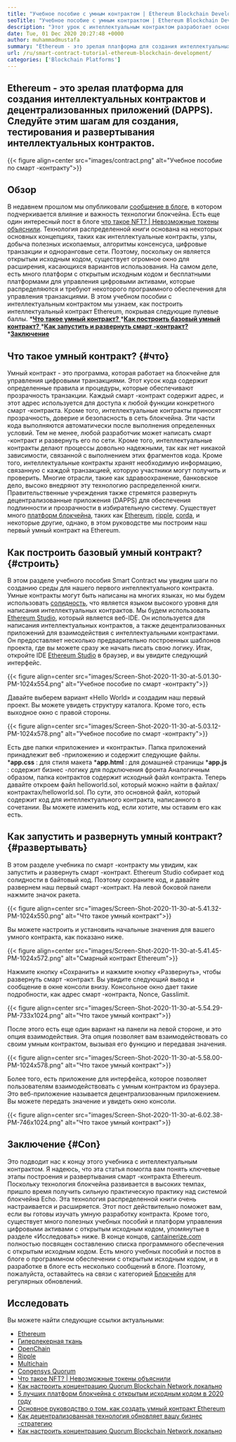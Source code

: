 ```yaml
---
title: "Учебное пособие с умным контрактом | Ethereum Blockchain Development" 
seoTitle: "Учебное пособие с умным контрактом | Ethereum Blockchain Development" 
description: "Этот урок с интеллектуальным контрактом разработает основные шаги по созданию интеллектуальных контрактов Ethereum. Ethereum - это защищенная, распределенная сеть блокчейнов с открытым исходным кодом." 
date: Tue, 01 Dec 2020 20:27:48 +0000
author: muhammadmustafa
summary: "Ethereum - это зрелая платформа для создания интеллектуальных контрактов и децентрализованных приложений (DAPPS). Следуйте этим шагам для создания, тестирования и развертывания интеллектуальных контрактов." 
url: /ru/smart-contract-tutorial-ethereum-blockchain-development/
categories: ['Blockchain Platforms']
---
```


## Ethereum - это зрелая платформа для создания интеллектуальных контрактов и децентрализованных приложений (DAPPS). Следуйте этим шагам для создания, тестирования и развертывания интеллектуальных контрактов.

{{< figure align=center src="images/contract.png" alt="Учебное пособие по смарт -контракту">}}


## Обзор
В недавнем прошлом мы опубликовали [сообщение в блоге][1], в котором подчеркивается влияние и важность технологии блокчейна. Есть еще один интересный пост в блоге [что такое NFT? | Невозможные токены объяснили][2]. Технология распределенной книги основана на некоторых основных концепциях, таких как интеллектуальные контракты, узлы, добыча полезных ископаемых, алгоритмы консенсуса, цифровые транзакции и одноранговые сети. Поэтому, поскольку он является открытым исходным кодом, существует огромное окно для расширения, касающихся вариантов использования. На самом деле, есть много платформ с открытым исходным кодом и бесплатными платформами для управления цифровыми активами, которые распределяются и требуют некоторого программного обеспечения для управления транзакциями.
В этом учебном пособии с интеллектуальным контрактом мы узнаем, как построить интеллектуальный контракт Ethereum, покрывая следующие пулевые баллы.
  *[**Что такое умный контракт?** ][3]
  *[**Как построить базовый умный контракт?** ][4]
  *[**Как запустить и развернуть смарт -контракт?** ][5]
  *[**Заключение** ][6]

## Что такое умный контракт?   {#что}
Умный контракт - это программа, которая работает на блокчейне для управления цифровыми транзакциями. Этот кусок кода содержит определенные правила и процедуры, которые обеспечивают прозрачность транзакции. Каждый смарт -контракт содержит адрес, и этот адрес используется для доступа к любой функции конкретного смарт -контракта. Кроме того, интеллектуальные контракты приносят прозрачность, доверие и безопасность в сеть блокчейна. Эти части кода выполняются автоматически после выполнения определенных условий.
Тем не менее, любой разработчик может написать смарт -контракт и развернуть его по сети. Кроме того, интеллектуальные контракты делают процессы довольно надежными, так как нет никакой зависимости, связанной с выполнением этих фрагментов кода. Кроме того, интеллектуальные контракты хранят необходимую информацию, связанную с каждой транзакцией, которую участники могут получить и проверить. Многие отрасли, такие как здравоохранение, банковское дело, высоко внедряют эту технологию распределенной книги. Правительственные учреждения также стремятся развернуть децентрализованные приложения (DAPPS) для обеспечения подлинности и прозрачности в избирательную систему. Существует много [платформ блокчейна][7], таких как [Ethereum][8], [ripple][9], [corda][10], и некоторые другие, однако, в этом руководстве мы построим наш первый умный контракт на Ethereum.

## Как построить базовый умный контракт?   {#строить}
В этом разделе учебного пособия Smart Contract мы увидим шаги по созданию среды для нашего первого интеллектуального контракта.
Умные контракты могут быть написаны на многих языках, но мы будем использовать [солидность][11], что является языком высокого уровня для написания интеллектуальных контрактов.
Мы будем использовать [Ethereum Studio][12], который является веб-IDE. Он используется для написания интеллектуальных контрактов, а также децентрализованных приложений для взаимодействия с интеллектуальными контрактами. Он предоставляет несколько предварительно построенных шаблонов проекта, где вы можете сразу же начать писать свою логику.
Итак, откройте IDE [Ethereum Studio][12] в браузер, и вы увидите следующий интерфейс.

{{< figure align=center src="images/Screen-Shot-2020-11-30-at-5.01.30-PM-1024x554.png" alt="Учебное пособие по смарт -контракту">}}

Давайте выберем вариант «Hello World» и создадим наш первый проект. Вы можете увидеть структуру каталога. Кроме того, есть выходное окно с правой стороны.

{{< figure align=center src="images/Screen-Shot-2020-11-30-at-5.03.12-PM-1024x578.png" alt="Учебное пособие по смарт -контракту">}}

Есть две папки «приложение» и «контракты».
Папка приложений принадлежит веб -приложению и содержит следующие файлы.
  ***app.css** : для стиля макета
  ***app.html** : для домашней страницы
  ***app.js** : содержит бизнес -логику для подключения фронта
Аналогичным образом, папка контрактов содержит исходный файл контракта.
Теперь давайте откроем файл helloworld.sol, который можно найти в файлах/контрактах/helloworld.sol. По сути, это основной файл, который содержит код для интеллектуального контракта, написанного в сочетании. Вы можете изменить код, если хотите, мы оставим его как есть.

## Как запустить и развернуть умный контракт?   {#развертывать}
В этом разделе учебника по смарт -контракту мы увидим, как запустить и развернуть смарт -контракт. Ethereum Studio собирает код солидности в байтовый код. Поэтому сохраните код, и давайте развернем наш первый смарт -контракт.
На левой боковой панели нажмите значок ракета.

{{< figure align=center src="images/Screen-Shot-2020-11-30-at-5.41.32-PM-1024x550.png" alt="Что такое умный контракт">}}

Вы можете настроить и установить начальные значения для вашего умного контракта, как показано ниже.

{{< figure align=center src="images/Screen-Shot-2020-11-30-at-5.41.45-PM-1024x572.png" alt="Смарный контракт Ethereum">}}

Нажмите кнопку «Сохранить» и нажмите кнопку «Развернуть», чтобы развернуть смарт -контракт. Вы увидите следующий вывод и сообщение в окне консоли внизу. Консольное окно дает такие подробности, как адрес смарт -контракта, Nonce, Gasslimit.

{{< figure align=center src="images/Screen-Shot-2020-11-30-at-5.54.29-PM-733x1024.png" alt="Что такое умный контракт">}}

После этого есть еще один вариант на панели на левой стороне, и это опция взаимодействия. Эта опция позволяет вам взаимодействовать со своим умным контрактом, вызывая его функцию и передавая значения.

{{< figure align=center src="images/Screen-Shot-2020-11-30-at-5.58.00-PM-1024x578.png" alt="Что такое умный контракт">}}

Более того, есть приложение для интерфейса, которое позволяет пользователям взаимодействовать с умным контрактом из браузера. Это веб-приложение называется децентрализованным приложением. Вы можете передать значение и увидеть окно консоли.

{{< figure align=center src="images/Screen-Shot-2020-11-30-at-6.02.38-PM-746x1024.png" alt="Что такое умный контракт">}}


## Заключение   {#Con}
Это подводит нас к концу этого учебника с интеллектуальным контрактом. Я надеюсь, что эта статья помогла вам понять ключевые этапы построения и развертывания смарт -контракта Ethereum. Поскольку технология блокчейна развивается в высоких темпах, пришло время получить сильную практическую практику над системой блокчейна Echo. Эта технология распределенной книги очень настраивается и расширяется. Этот пост действительно поможет вам, если вы готовы изучать умную разработку контракта. Кроме того, существует много полезных учебных пособий и платформ управления цифровыми активами с открытым исходным кодом, упомянутые в разделе «Исследовать» ниже.
В конце концов, [cantainerize.com][13] полностью посвящен составлению списка программного обеспечения с открытым исходным кодом. Есть много учебных пособий и постов в блоге о программном обеспечении с открытым исходным кодом, и в разработке в блоге есть несколько сообщений в блоге. Поэтому, пожалуйста, оставайтесь на связи с категорией [Блокчейн][7] для регулярных обновлений.

## Исследовать
Вы можете найти следующие ссылки актуальными:
  * [Ethereum][8]
  * [Гиперлекерная ткань][14]
  * [OpenChain][15]
  * [Ripple][16]
  * [Multichain][17]
  * [Congensys Quorum][18]
  * [Что такое NFT? | Невозможные токены объяснили][2]
  * [Как настроить концентрацию Quorum Blockchain Network локально][19]
  * [5 лучших платформ блокчейна с открытым исходным кодом в 2020 году][20]
  * [Основное руководство о том, как создать умный контракт Ethereum][21]
  * [Как децентрализованная технология обновляет вашу бизнес -стратегию][22]
  * [Как настроить концентрацию Quorum Blockchain Network локально][19]

  
[1]: https://blog.containerize.com/2020/11/27/how-blockchain-technology-can-upgrade-your-business-strategy/
[2]: https://blog.containerize.com/blockchain-platforms/what-is-nft-non-fungible-tokens-explained/
[3]: #what
[4]: #build
[5]: #deploy
[6]: #con
[7]: https://products.containerize.com/blockchain-platforms/
[8]: https://products.containerize.com/blockchain-platforms/ethereum
[9]: https://ripple.com/
[10]: https://www.corda.net/
[11]: https://docs.soliditylang.org/en/v0.7.4/
[12]: https://studio.ethereum.org/
[13]: https://www.containerize.com/
[14]: https://products.containerize.com/blockchain-platforms/hyperledger-fabric
[15]: https://products.containerize.com/blockchain-platforms/openchain
[16]: https://products.containerize.com/blockchain-platforms/ripple
[17]: https://products.containerize.com/blockchain-platforms/multichain
[18]: https://products.containerize.com/blockchain-platforms/consensys-quorum
[19]: https://blog.containerize.com/blockchain-platforms/how-to-setup-consensys-quorum-blockchain-network-locally/
[20]: https://blog.containerize.com/blockchain-platforms/top-5-open-source-blockchain-platforms-in-2020/
[21]: https://blog.containerize.com/
[22]: https://blog.containerize.com/2020/11/27/how-decentralized-technology-upgrades-your-business-strategy/

